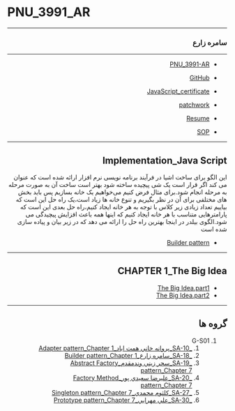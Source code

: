# PNU_3991_AR

<div dir="rtl">


---------
### سامره زارع
 
---
- [PNU_3991-AR](https://github.com/samere-zare/PNU_3991_AR)
- [GitHub](https://github.com/samere-zare)
- [JavaScript_certificate](https://github.com/samere-zare/certificate/blob/main/JavaScript_certificate.jpg)
- [patchwork](https://github.com/samere-zare/certificate/blob/main/patchwork.png)

- [Resume](https://samere-zare.github.io/)


- [SOP](https://samere-zare.github.io/SOP/)

--------------
## Implementation_Java Script

این الگو برای ساخت اشیا در فرآیند برنامه نویسی نرم افزار ارائه شده است که عنوان می کند اگر قرار است یک شی پیچیده ساخته شود بهتر است ساخت آن به صورت مرحله به مرحله انجام شود.برای مثال فرض کنیم می‌خواهیم یک خانه بسازیم پس باید بخش های مختلفی برای آن در نظر بگیریم و تنوع خانه ها زیاد است،یک راه حل این است که بیاییم تعداد زیادی زیر کلاس با توجه به هر خانه ایجاد کنیم،راه حل بعدی این است که پارامترهایی متناسب با هر خانه ایجاد کنیم که اینها همه باعث افزایش پیچیدگی می شود.الگوی بیلدر در اینجا بهترین راه حل را ارائه می دهد که در زیر بیان و پیاده سازی شده است

- [Builder pattern](https://github.com/samere-zare/PNU_3991_AR/blob/main/SoftwareArchitecture/Builder%20pattern.mp4)
------------------
## CHAPTER 1_The Big Idea
- [The Big Idea.part1](https://github.com/samere-zare/PNU_3991_AR/blob/main/SoftwareArchitecture/part1.big%20idea.mp4)
- [The Big Idea.part2](https://github.com/samere-zare/PNU_3991_AR/blob/main/SoftwareArchitecture/part2..big%20idea.mp4)
--------------
## گروه ها

1. G-S01
     1. [_SA-10_پروانه خاني همت اباد_Adapter pattern_Chapter 1](https://github.com/AliRazavi-edu/PNU_3991/tree/master/_MSc/SoftwareArchitecture/1115280_01/10_%D9%BE%D8%B1%D9%88%D8%A7%D9%86%D9%87%20%D8%AE%D8%A7%D9%86%D9%8A%20%D9%87%D9%85%D8%AA%20%D8%A7%D8%A8%D8%A7%D8%AF)   
    1. [_SA-18_سامره زارع_Builder pattern_Chapter 1](https://github.com/AliRazavi-edu/PNU_3991/tree/master/_MSc/SoftwareArchitecture/1115280_01/18_%D8%B3%D8%A7%D9%85%D8%B1%D9%87%20%D8%B2%D8%A7%D8%B1%D8%B9) 
    1. [_SA-19_سحر زيني وندمقدم_Abstract Factory pattern_Chapter 7](https://github.com/AliRazavi-edu/PNU_3991/tree/master/_MSc/SoftwareArchitecture/1115280_01/19_%D8%B3%D8%AD%D8%B1%20%D8%B2%D9%8A%D9%86%D9%8A%20%D9%88%D9%86%D8%AF%D9%85%D9%82%D8%AF%D9%85)       
    1. [_SA-20_عليرضا سعيدي پور_Factory Method pattern_Chapter 7](https://github.com/AliRazavi-edu/PNU_3991/tree/master/_MSc/SoftwareArchitecture/1115280_01/20_%D8%B9%D9%84%D9%8A%D8%B1%D8%B6%D8%A7%20%D8%B3%D8%B9%D9%8A%D8%AF%D9%8A%20%D9%BE%D9%88%D8%B1)    
    1. [_SA-27_كلثوم محمدي_Singleton pattern_Chapter 7](https://github.com/AliRazavi-edu/PNU_3991/tree/master/_MSc/SoftwareArchitecture/1115280_01/27_%D9%83%D9%84%D8%AB%D9%88%D9%85%20%D9%85%D8%AD%D9%85%D8%AF%D9%8A) 
    1. [_SA-30_علي مهرايي_Prototype pattern_Chapter 7](https://github.com/AliRazavi-edu/PNU_3991/tree/master/_MSc/SoftwareArchitecture/1115280_01/30_%D8%B9%D9%84%D9%8A%20%D9%85%D9%87%D8%B1%D8%A7%D9%8A%D9%8A) 
       
     
          

</div>
